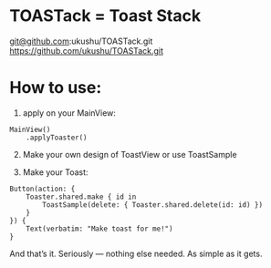 # TOASTack = Toast Stack

git@github.com:ukushu/TOASTack.git
https://github.com/ukushu/TOASTack.git

# How to use:
1) apply on your MainView:
```
MainView()
    .applyToaster()
```

2) Make your own design of ToastView or use ToastSample

3) Make your Toast:
```
Button(action: {
    Toaster.shared.make { id in
        ToastSample(delete: { Toaster.shared.delete(id: id) })
    }
}) {
    Text(verbatim: "Make toast for me!")
}
```
And that’s it.
Seriously — nothing else needed.
As simple as it gets.

